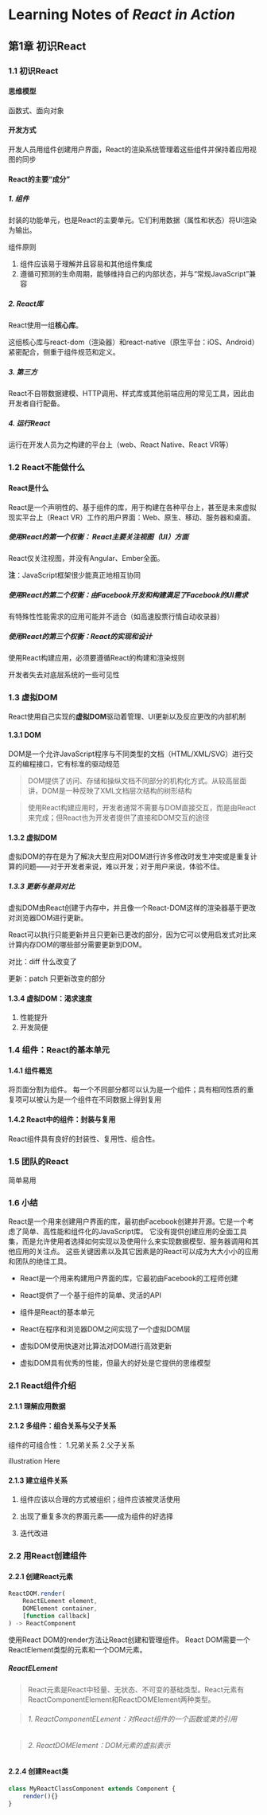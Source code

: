 # Learning Notes of *React in Action*

## 第1章 初识React

### 1.1 初识React

#### 思维模型
  
函数式、面向对象

#### 开发方式

开发人员用组件创建用户界面，React的渲染系统管理着这些组件并保持着应用视图的同步

#### React的主要“成分”

##### 1. 组件

封装的功能单元，也是React的主要单元。它们利用数据（属性和状态）将UI渲染为输出。

组件原则

1. 组件应该易于理解并且容易和其他组件集成
2. 遵循可预测的生命周期，能够维持自己的内部状态，并与“常规JavaScript”兼容

##### 2. React库

React使用一组**核心库**。

这组核心库与react-dom（渲染器）和react-native（原生平台：iOS、Android）紧密配合，侧重于组件规范和定义。

##### 3. 第三方

React不自带数据建模、HTTP调用、样式库或其他前端应用的常见工具，因此由开发者自行配备。

##### 4. 运行React 

运行在开发人员为之构建的平台上（web、React Native、React VR等）

### 1.2 React不能做什么

#### React是什么

React是一个声明性的、基于组件的库，用于构建在各种平台上，甚至是未来虚拟现实平台上（React VR）工作的用户界面：Web、原生、移动、服务器和桌面。

##### 使用React的第一个权衡： React主要关注视图（UI）方面

React仅关注视图，并没有Angular、Ember全面。

**注**：JavaScript框架很少能真正地相互协同

##### 使用React的第二个权衡：由Facebook开发和构建满足了Facebook的UI需求

有特殊性性能需求的应用可能并不适合（如高速股票行情自动收录器）

##### 使用React的第三个权衡：React的实现和设计

使用React构建应用，必须要遵循React的构建和渲染规则

开发者失去对底层系统的一些可见性

### 1.3 虚拟DOM

React使用自己实现的**虚拟DOM**驱动着管理、UI更新以及反应更改的内部机制

#### 1.3.1 DOM

DOM是一个允许JavaScript程序与不同类型的文档（HTML/XML/SVG）进行交互的编程接口，它有标准的驱动规范

> DOM提供了访问、存储和操纵文档不同部分的机构化方式。从较高层面讲，DOM是一种反映了XML文档层次结构的树形结构

> 使用React构建应用时，开发者通常不需要与DOM直接交互，而是由React来完成；但React也为开发者提供了直接和DOM交互的途径

#### 1.3.2 虚拟DOM

虚拟DOM的存在是为了解决大型应用对DOM进行许多修改时发生冲突或是重复计算的问题——对于开发者来说，难以开发；对于用户来说，体验不佳。

##### 1.3.3 更新与差异对比

虚拟DOM由React创建于内存中，并且像一个React-DOM这样的渲染器基于更改对浏览器DOM进行更新。

React可以执行只能更新并且只更新已更改的部分，因为它可以使用启发式对比来计算内存DOM的哪些部分需要更新到DOM。

对比：diff 什么改变了

更新：patch 只更新改变的部分

#### 1.3.4 虚拟DOM：渴求速度

1. 性能提升
2. 开发简便

### 1.4 组件：React的基本单元

#### 1.4.1 组件概览

将页面分割为组件。
每一个不同部分都可以认为是一个组件；具有相同性质的重复项可以被认为是一个组件在不同数据上得到复用

#### 1.4.2 React中的组件：封装与复用

React组件具有良好的封装性、复用性、组合性。

### 1.5 团队的React

简单易用

### 1.6 小结

React是一个用来创建用户界面的库，最初由Facebook创建并开源。它是一个考虑了简单、高性能和组件化的JavaScript库。
它没有提供创建应用的全面工具集，而是允许使用者选择如何实现以及使用什么来实现数据模型、服务器调用和其他应用的关注点。
这些关键因素以及其它因素是的React可以成为大大小小的应用和团队的绝佳工具。

- React是一个用来构建用户界面的库，它最初由Facebook的工程师创建

- React提供了一个基于组件的简单、灵活的API

- 组件是React的基本单元

- React在程序和浏览器DOM之间实现了一个虚拟DOM层

- 虚拟DOM使用快速对比算法对DOM进行高效更新

- 虚拟DOM具有优秀的性能，但最大的好处是它提供的思维模型

### 2.1 React组件介绍

#### 2.1.1 理解应用数据

#### 2.1.2 多组件：组合关系与父子关系

组件的可组合性：
    1.兄弟关系
    2.父子关系

illustration Here

#### 2.1.3 建立组件关系

1. 组件应该以合理的方式被组织；组件应该被灵活使用

2. 出现了重复多次的界面元素——成为组件的好选择

3. 迭代改进

### 2.2 用React创建组件

#### 2.2.1 创建React元素

```javascript
ReactDOM.render(
    ReactELement element,
    DOMElement container,
    [function callback]
) -> ReactComponent
```

使用React DOM的render方法让React创建和管理组件。
React DOM需要一个ReactElement类型的元素和一个DOM元素。

##### ReactELement

> React元素是React中轻量、无状态、不可变的基础类型。React元素有ReactComponentElement和ReactDOMElement两种类型。

> ###### 1. ReactComponentELement：对React组件的一个函数或类的引用

> ###### 2. ReactDOMElement：DOM元素的虚拟表示


#### 2.2.4 创建React类

```JavaScript
class MyReactClassComponent extends Component {
    render(){}
}
```
